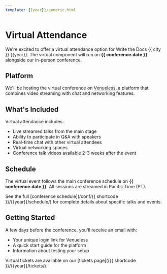```yaml
---
template: {{year}}/generic.html
---
```


# Virtual Attendance

We're excited to offer a virtual attendance option for Write the Docs {{ city }} {{year}}.
The virtual component will run on **{{ conference.date }}** alongside our in-person conference.

## Platform

We'll be hosting the virtual conference on [Venueless](https://venueless.org), 
a platform that combines video streaming with chat and networking features.

## What's Included

Virtual attendance includes:

* Live streamed talks from the main stage
* Ability to participate in Q&A with speakers
* Real-time chat with other virtual attendees
* Virtual networking spaces  
* Conference talk videos available 2-3 weeks after the event

## Schedule

The virtual event follows the main conference schedule on **{{ conference.date }}**. All sessions are streamed in Pacific Time (PT).

See the full [conference schedule](/conf/{{ shortcode }}/{{year}}/schedule/) for complete details about specific talks and events.

## Getting Started

A few days before the conference, you'll receive an email with:

* Your unique login link for Venueless
* A quick start guide for the platform
* Information about testing your setup

Virtual tickets are available on our [tickets page](/{{ shortcode }}/{{year}}/tickets/).
